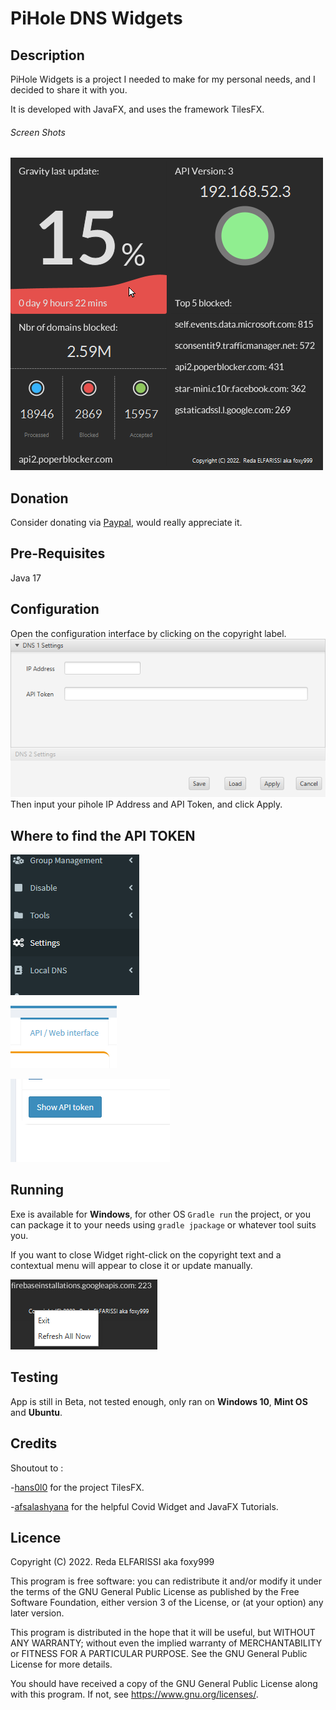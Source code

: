 # PiHole DNS Widgets

## Description
PiHole Widgets is a project I needed to make for my personal needs, and I decided to share it with you.

It is developed with JavaFX, and uses the framework TilesFX.

###### Screen Shots

![img_1.png](img_1.png)

## Donation
Consider donating via [Paypal](https://paypal.me/foxinflames), would really appreciate it.


## Pre-Requisites

Java 17

## Configuration

Open the configuration interface by clicking on the copyright label.
![img_6.png](img_6.png)
Then input your pihole IP Address and API Token, and click Apply.

## Where to find the API TOKEN

![img.png](img.png)

![img_3.png](img_3.png)

![img_4.png](img_4.png)

## Running

Exe is available for **Windows**, for other OS `Gradle run` the project, or you can package it to your needs using `gradle jpackage` or whatever tool suits you.

If you want to close Widget right-click on the copyright text and a contextual menu will appear to close it or update manually.

![img_2.png](img_2.png)

## Testing

App is still in Beta, not tested enough, only ran on **Windows 10**, **Mint OS** and **Ubuntu**.


## Credits
<div>
Shoutout to :

-<a href="https://github.com/HanSolo/tilesfx" title="hans0l0">hans0l0</a> for the project TilesFX.
 
-<a href="https://github.com/afsalashyana" title="afsalashyana">afsalashyana</a> for the helpful Covid Widget and JavaFX Tutorials.

</div>

## Licence
Copyright (C) 2022.  Reda ELFARISSI aka foxy999


This program is free software: you can redistribute it and/or modify
it under the terms of the GNU General Public License as published by
the Free Software Foundation, either version 3 of the License, or
(at your option) any later version.

This program is distributed in the hope that it will be useful,
but WITHOUT ANY WARRANTY; without even the implied warranty of
MERCHANTABILITY or FITNESS FOR A PARTICULAR PURPOSE.  See the
GNU General Public License for more details.

You should have received a copy of the GNU General Public License
along with this program.  If not, see <https://www.gnu.org/licenses/>.         